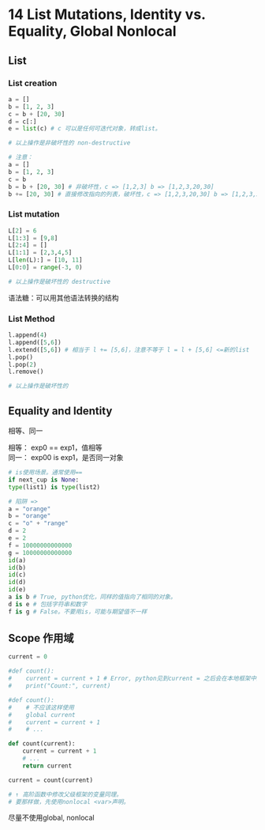 # 14 List Mutations, Identity vs. Equality, Global Nonlocal

## List
### List creation
```python
a = []
b = [1, 2, 3]
c = b + [20, 30]
d = c[:]
e = list(c) # c 可以是任何可迭代对象，转成list。

# 以上操作是非破坏性的 non-destructive

# 注意：
a = []
b = [1, 2, 3]
c = b
b = b + [20, 30] # 非破坏性，c => [1,2,3] b => [1,2,3,20,30]
b += [20, 30] # 直接修改指向的列表，破坏性，c => [1,2,3,20,30] b => [1,2,3,20,30]
```
### List mutation
```python
L[2] = 6
L[1:3] = [9,8]
L[2:4] = []
L[1:1] = [2,3,4,5]
L[len(L):] = [10, 11]
L[0:0] = range(-3, 0)

# 以上操作是破坏性的 destructive
```

语法糖：可以用其他语法转换的结构

### List Method
```python
l.append(4)
l.append([5,6])
l.extend([5,6]) # 相当于 l += [5,6]，注意不等于 l = l + [5,6] <=新的list
l.pop()
l.pop(2)
l.remove()

# 以上操作是破坏性的
```

## Equality and Identity
相等、同一

相等： exp0 == exp1，值相等<br />
同一： exp00 is exp1，是否同一对象
```python
# is使用场景。通常使用==
if next_cup is None:
type(list1) is type(list2)

# 陷阱 =>
a = "orange"
b = "orange"
c = "o" + "range"
d = 2
e = 2
f = 10000000000000
g = 10000000000000
id(a)
id(b)
id(c)
id(d)
id(e)
a is b # True, python优化，同样的值指向了相同的对象。
d is e # 包括字符串和数字
f is g # False。不要用is，可能与期望值不一样
```

## Scope 作用域
```python
current = 0

#def count():
#    current = current + 1 # Error, python见到current = 之后会在本地框架中定义一个current变量，然后没有赋值。在没有赋值之前就做了current + 1的使用，发生异常。
#    print("Count:", current)

#def count():
#    # 不应该这样使用
#    global current
#    current = current + 1
#    # ...

def count(current):
    current = current + 1
    # ...
    return current

current = count(current)

# ↑ 高阶函数中修改父级框架的变量同理。
# 要那样做，先使用nonlocal <var>声明。
```

尽量不使用global, nonlocal